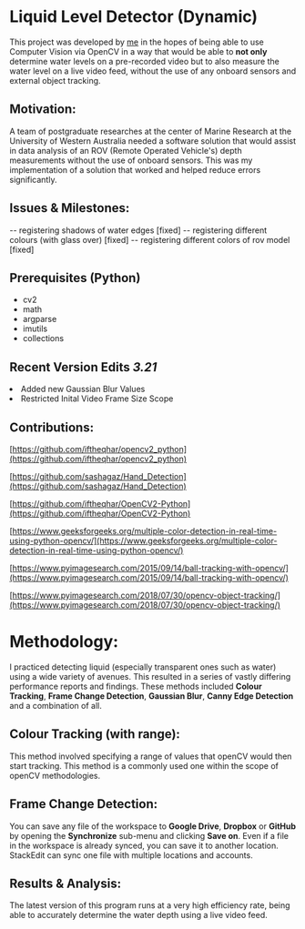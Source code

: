 # Liquid Level Detector (Dynamic)		

This project was developed by [me](https://au.linkedin.com/in/sep-kimiaei-b007211b1)  in the hopes of being able to use Computer Vision via OpenCV in a way that would be able to  **not only** determine water levels on a pre-recorded video but to also measure the water level on a live video feed, without the use of any onboard sensors and external object tracking.

## Motivation:

A team of postgraduate researches at the center of Marine Research at the University of Western Australia needed a software solution that would assist in data analysis of an ROV (Remote Operated Vehicle's) depth measurements without the use of onboard sensors. This was my implementation of a solution that worked and helped reduce errors significantly.

## Issues & Milestones:
-- registering shadows of water edges [fixed]
-- registering different colours (with glass over) [fixed]
-- registering different colors of rov model [fixed] 

## Prerequisites (Python)
- cv2
- math
- argparse
- imutils
- collections

## Recent Version Edits <i>3.21</i>

<li>Added new Gaussian Blur Values
<li>Restricted Inital Video Frame Size Scope

## Contributions:
[https://github.com/iftheqhar/opencv2_python](https://github.com/iftheqhar/opencv2_python)


[https://github.com/sashagaz/Hand_Detection](https://github.com/sashagaz/Hand_Detection)


[https://github.com/iftheqhar/OpenCV2-Python](https://github.com/iftheqhar/OpenCV2-Python)


[https://www.geeksforgeeks.org/multiple-color-detection-in-real-time-using-python-opencv/](https://www.geeksforgeeks.org/multiple-color-detection-in-real-time-using-python-opencv/)


[https://www.pyimagesearch.com/2015/09/14/ball-tracking-with-opencv/](https://www.pyimagesearch.com/2015/09/14/ball-tracking-with-opencv/)


[https://www.pyimagesearch.com/2018/07/30/opencv-object-tracking/](https://www.pyimagesearch.com/2018/07/30/opencv-object-tracking/)

# Methodology:

I practiced detecting liquid (especially transparent ones such as water) using a wide variety of avenues. This resulted in a series of vastly differing performance reports and findings. These methods included **Colour Tracking**, **Frame Change Detection**, **Gaussian Blur**, **Canny Edge Detection** and a combination of all.

## Colour Tracking (with range):

This method  involved specifying a range of values that openCV would then start tracking. This method is a commonly used one within the scope of openCV methodologies.

## Frame Change Detection:	

You can save any file of the workspace to **Google Drive**, **Dropbox** or **GitHub** by opening the **Synchronize** sub-menu and clicking **Save on**. Even if a file in the workspace is already synced, you can save it to another location. StackEdit can sync one file with multiple locations and accounts.

## Results & Analysis:
The latest version of this program runs at a very high efficiency rate, being able to accurately determine the water depth using a live video feed.
  
